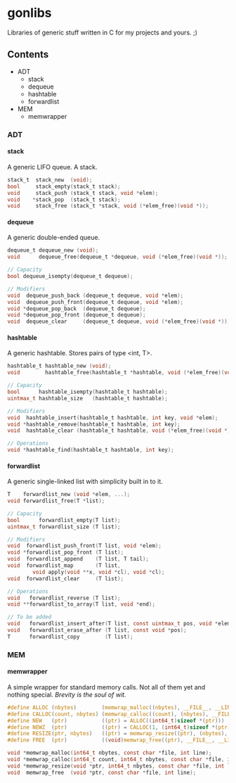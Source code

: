 # gonlibs
Libraries of generic stuff written in C for my projects and yours. ;)

## Contents
  * ADT
    * stack
    * dequeue
    * hashtable
    * forwardlist
  * MEM
    * memwrapper

### ADT
#### stack
A generic LIFO queue. A stack.

```c
stack_t  stack_new  (void);
bool     stack_empty(stack_t stack);
void     stack_push (stack_t stack, void *elem);
void    *stack_pop  (stack_t stack);
void     stack_free (stack_t *stack, void (*elem_free)(void *));
```

#### dequeue
A generic double-ended queue.

```c
dequeue_t dequeue_new (void);
void      dequeue_free(dequeue_t *dequeue, void (*elem_free)(void *));

// Capacity
bool dequeue_isempty(dequeue_t dequeue);

// Modifiers
void  dequeue_push_back (dequeue_t dequeue, void *elem);
void  dequeue_push_front(dequeue_t dequeue, void *elem);
void *dequeue_pop_back  (dequeue_t dequeue);
void *dequeue_pop_front (dequeue_t dequeue);
void  dequeue_clear     (dequeue_t dequeue, void (*elem_free)(void *));
```

#### hashtable
A generic hashtable. Stores pairs of type <int, T>.

```c
hashtable_t hashtable_new (void);
void        hashtable_free(hashtable_t *hashtable, void (*elem_free)(void *));

// Capacity
bool      hashtable_isempty(hashtable_t hashtable);
uintmax_t hashtable_size   (hashtable_t hashtable);

// Modifiers
void  hashtable_insert(hashtable_t hashtable, int key, void *elem);
void *hashtable_remove(hashtable_t hashtable, int key);
void  hashtable_clear (hashtable_t hashtable, void (*elem_free)(void *));

// Operations
void *hashtable_find(hashtable_t hashtable, int key);
```

#### forwardlist
A generic single-linked list with simplicity built in to it.

```c
T    forwardlist_new (void *elem, ...);
void forwardlist_free(T *list);

// Capacity
bool      forwardlist_empty(T list);
uintmax_t forwardlist_size (T list);

// Modifiers
void  forwardlist_push_front(T list, void *elem);
void *forwardlist_pop_front (T list);
void  forwardlist_append    (T list, T tail);
void  forwardlist_map       (T list,
        void apply(void **x, void *cl), void *cl);
void  forwardlist_clear     (T list);

// Operations
void   forwardlist_reverse (T list);
void **forwardlist_to_array(T list, void *end);

// To be added
void   forwardlist_insert_after(T list, const uintmax_t pos, void *elem);
void   forwardlist_erase_after (T list, const void *pos);
T      forwardlist_copy        (T list);
```

### MEM
#### memwrapper
A simple wrapper for standard memory calls. Not all of them yet and nothing special. *Brevity is the soul of wit.*

```c
#define ALLOC (nbytes)        (memwrap_malloc((nbytes), __FILE__, __LINE__))
#define CALLOC(count, nbytes) (memwrap_calloc((count), (nbytes), __FILE__, __LINE__))
#define NEW   (ptr)           ((ptr) = ALLOC((int64_t)sizeof *(ptr)))
#define NEWZ  (ptr)           ((ptr) = CALLOC(1, (int64_t)sizeof *(ptr)))
#define RESIZE(ptr, nbytes)   ((ptr) = memwrap_resize((ptr), (nbytes), __FILE__, __LINE__))
#define FREE  (ptr)           ((void)memwrap_free((ptr), __FILE__, __LINE__), (ptr) = NULL)

void *memwrap_malloc(int64_t nbytes, const char *file, int line);
void *memwrap_calloc(int64_t count, int64_t nbytes, const char *file, int line);
void *memwrap_resize(void *ptr, int64_t nbytes, const char *file, int line);
void  memwrap_free  (void *ptr, const char *file, int line);
```
